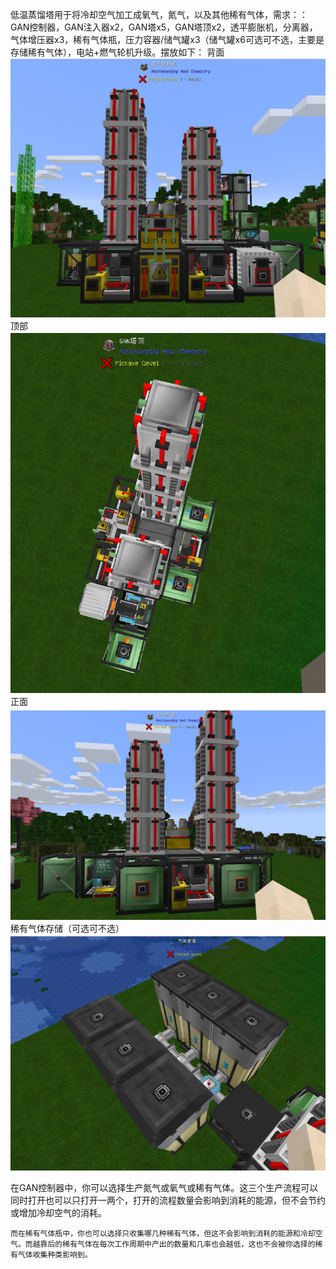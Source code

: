 低温蒸馏塔用于将冷却空气加工成氧气，氮气，以及其他稀有气体，需求：：GAN控制器，GAN注入器x2，GAN塔x5，GAN塔顶x2，透平膨胀机，分离器，气体增压器x3，稀有气体瓶，压力容器/储气罐x3（储气罐x6可选可不选，主要是存储稀有气体），电站+燃气轮机升级。摆放如下：
背面
![Example](背面.png)
顶部
![Example](顶部.png)
正面
![Example](正面.png)
稀有气体存储（可选可不选）
![Example](111.png)

 在GAN控制器中，你可以选择生产氮气或氧气或稀有气体。这三个生产流程可以同时打开也可以只打开一两个，打开的流程数量会影响到消耗的能源，但不会节约或增加冷却空气的消耗。

    而在稀有气体瓶中，你也可以选择只收集哪几种稀有气体，但这不会影响到消耗的能源和冷却空气。而越靠后的稀有气体在每次工作周期中产出的数量和几率也会越低，这也不会被你选择的稀有气体收集种类影响到。
